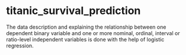# titanic_survival_prediction
The data description and explaining the relationship between one dependent binary variable and one or more nominal, ordinal,
interval or ratio-level independent variables is done with the help of logistic regression.
